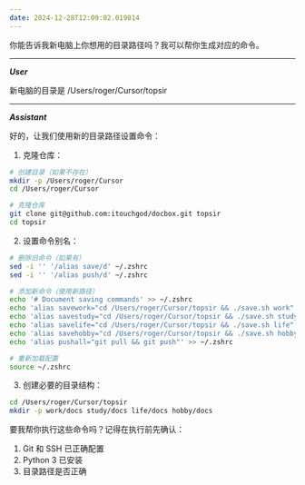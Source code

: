 ```yaml
---
date: 2024-12-28T12:09:02.019814
---
```


你能告诉我新电脑上你想用的目录路径吗？我可以帮你生成对应的命令。

---

_**User**_

新电脑的目录是 /Users/roger/Cursor/topsir

---

_**Assistant**_



























好的，让我们使用新的目录路径设置命令：

1. 克隆仓库：
`````bash
# 创建目录（如果不存在）
mkdir -p /Users/roger/Cursor
cd /Users/roger/Cursor

# 克隆仓库
git clone git@github.com:itouchgod/docbox.git topsir
cd topsir
`````









2. 设置命令别名：
`````bash
# 删除旧命令（如果有）
sed -i '' '/alias save/d' ~/.zshrc
sed -i '' '/alias push/d' ~/.zshrc

# 添加新命令（使用新路径）
echo '# Document saving commands' >> ~/.zshrc
echo 'alias savework="cd /Users/roger/Cursor/topsir && ./save.sh work"' >> ~/.zshrc
echo 'alias savestudy="cd /Users/roger/Cursor/topsir && ./save.sh study"' >> ~/.zshrc
echo 'alias savelife="cd /Users/roger/Cursor/topsir && ./save.sh life"' >> ~/.zshrc
echo 'alias savehobby="cd /Users/roger/Cursor/topsir && ./save.sh hobby"' >> ~/.zshrc
echo 'alias pushall="git pull && git push"' >> ~/.zshrc

# 重新加载配置
source ~/.zshrc
`````









3. 创建必要的目录结构：
`````bash
cd /Users/roger/Cursor/topsir
mkdir -p work/docs study/docs life/docs hobby/docs
`````









要我帮你执行这些命令吗？记得在执行前先确认：
1. Git 和 SSH 已正确配置
2. Python 3 已安装
3. 目录路径是否正确